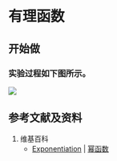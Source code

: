 # 有理函数

## 开始做

### 实验过程如下图所示。

![](/images/函数和极限/初等函数/幂函数/有理函数/1a1.jpg)

## 参考文献及资料

1. 维基百科
	- [Exponentiation](https://en.wikipedia.org/wiki/Exponentiation#Power_functions) | [幂函数](https://zh.wikipedia.org/wiki/幂函数) 

